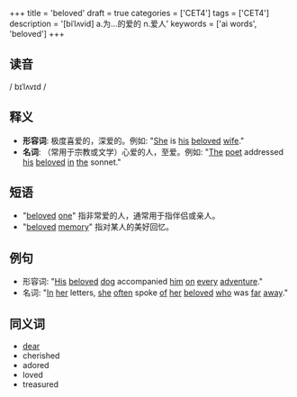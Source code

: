 +++
title = 'beloved'
draft = true
categories = ['CET4']
tags = ['CET4']
description = '[biˈlʌvid] a.为…的爱的 n.爱人'
keywords = ['ai words', 'beloved']
+++

## 读音
/ bɪˈlʌvɪd /

## 释义
- **形容词**: 极度喜爱的，深爱的。例如: "[She](/post/she/) is [his](/post/his/) [beloved](/post/beloved/) [wife](/post/wife/)."
- **名词**: （常用于宗教或文学）心爱的人，至爱。例如: "[The](/post/the/) [poet](/post/poet/) addressed [his](/post/his/) [beloved](/post/beloved/) [in](/post/in/) [the](/post/the/) sonnet."

## 短语
- "[beloved](/post/beloved/) [one](/post/one/)" 指非常爱的人，通常用于指伴侣或亲人。
- "[beloved](/post/beloved/) [memory](/post/memory/)" 指对某人的美好回忆。

## 例句
- 形容词: "[His](/post/his/) [beloved](/post/beloved/) [dog](/post/dog/) accompanied [him](/post/him/) [on](/post/on/) [every](/post/every/) [adventure](/post/adventure/)."
- 名词: "[In](/post/in/) [her](/post/her/) letters, [she](/post/she/) [often](/post/often/) spoke [of](/post/of/) [her](/post/her/) [beloved](/post/beloved/) [who](/post/who/) was [far](/post/far/) [away](/post/away/)."

## 同义词
- [dear](/post/dear/)
- cherished
- adored
- loved
- treasured
